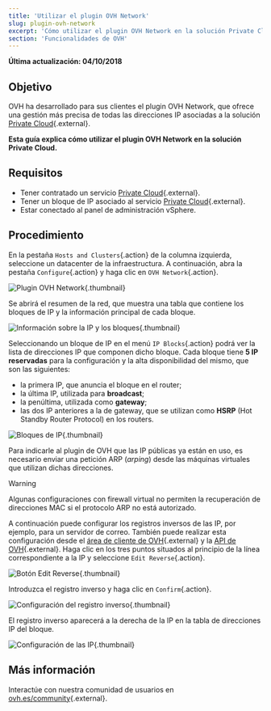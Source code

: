 ```yaml
---
title: 'Utilizar el plugin OVH Network'
slug: plugin-ovh-network
excerpt: 'Cómo utilizar el plugin OVH Network en la solución Private Cloud'
section: 'Funcionalidades de OVH'
---
```


**Última actualización: 04/10/2018**

## Objetivo

OVH ha desarrollado para sus clientes el plugin OVH Network, que ofrece una gestión más precisa de todas las direcciones IP asociadas a la solución [Private Cloud](https://www.ovh.es/private-cloud/){.external}.

**Esta guía explica cómo utilizar el plugin OVH Network en la solución Private Cloud.**

## Requisitos

* Tener contratado un servicio [Private Cloud](https://www.ovh.es/private-cloud/){.external}.
* Tener un bloque de IP asociado al servicio [Private Cloud](https://www.ovh.es/private-cloud/){.external}.
* Estar conectado al panel de administración vSphere.

## Procedimiento

En la pestaña `Hosts and Clusters`{.action} de la columna izquierda, seleccione un datacenter de la infraestructura. A continuación, abra la pestaña `Configure`{.action} y haga clic en `OVH Network`{.action}.

![Plugin OVH Network](images/network_01.png){.thumbnail}

Se abrirá el resumen de la red, que muestra una tabla que contiene los bloques de IP y la información principal de cada bloque.

![Información sobre la IP y los bloques](images/network_02.png){.thumbnail}

Seleccionando un bloque de IP en el menú `IP Blocks`{.action} podrá ver la lista de direcciones IP que componen dicho bloque. Cada bloque tiene **5 IP reservadas** para la configuración y la alta disponibilidad del mismo, que son las siguientes:

- la primera IP, que anuncia el bloque en el router;
- la última IP, utilizada para **broadcast**;
- la penúltima, utilizada como **gateway**;
- las dos IP anteriores a la de gateway, que se utilizan como **HSRP** (Hot Standby Router Protocol) en los routers.

![Bloques de IP](images/network_03.png){.thumbnail}

Para indicarle al plugin de OVH que las IP públicas ya están en uso, es necesario enviar una petición ARP (*arping*) desde las máquinas virtuales que utilizan dichas direcciones. 

> [!warning]
>
> Algunas configuraciones con firewall virtual no permiten la recuperación de direcciones MAC si el protocolo ARP no está autorizado.
>


A continuación puede configurar los registros inversos de las IP, por ejemplo, para un servidor de correo. También puede realizar esta configuración desde el [área de cliente de OVH](https://ca.ovh.com/auth/?action=gotomanager){.external} y la [API de OVH](https://api.ovh.com/){.external}. Haga clic en los tres puntos situados al principio de la línea correspondiente a la IP y seleccione `Edit Reverse`{.action}.

![Botón Edit Reverse](images/network_04.png){.thumbnail}

Introduzca el registro inverso y haga clic en `Confirm`{.action}.

![Configuración del registro inverso](images/network_05.png){.thumbnail}

El registro inverso aparecerá a la derecha de la IP en la tabla de direcciones IP del bloque.

![Configuración de las IP](images/network_06.png){.thumbnail}

## Más información

Interactúe con nuestra comunidad de usuarios en [ovh.es/community](https://www.ovh.es/community/){.external}.
